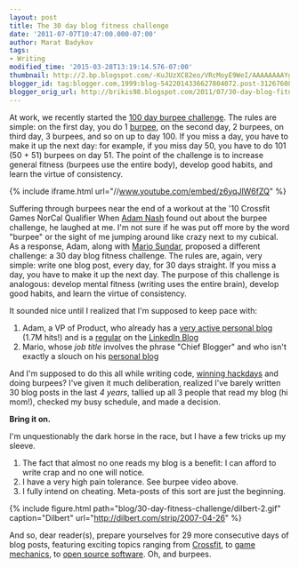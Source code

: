 ```yaml
---
layout: post
title: The 30 day blog fitness challenge
date: '2011-07-07T10:47:00.000-07:00'
author: Marat Badykov
tags:
- Writing
modified_time: '2015-03-28T13:19:14.576-07:00'
thumbnail: http://2.bp.blogspot.com/-KuJUzXC82eo/VRcMoyE9WeI/AAAAAAAAYgE/vrwNtioYcyE/s72-c/dt070426.gif
blogger_id: tag:blogger.com,1999:blog-5422014336627804072.post-3126760809218689252
blogger_orig_url: http://brikis98.blogspot.com/2011/07/30-day-blog-fitness-challenge.html
---
```


At work, we recently started the [100 day burpee 
challenge](http://ezinearticles.com/?The-100-Day-Burpee-Challenge&amp;id=4731697). 
The rules are simple: on the first day, you do 1 
[burpee](http://www.rosstraining.com/articles/burpeeclip.htm), on the second 
day, 2 burpees, on third day, 3 burpees, and so on up to day 100. If you miss 
a day, you have to make it up the next day: for example, if you miss day 50, 
you have to do 101 (50 + 51) burpees on day 51. The point of the challenge is 
to increase general fitness (burpees use the entire body), develop good 
habits, and learn the virtue of consistency. 

{% include iframe.html url="//www.youtube.com/embed/z6yqJlW6fZQ" %}

Suffering through burpees near the end of a workout at the '10 Crossfit Games NorCal Qualifier 
When [Adam Nash](http://www.linkedin.com/in/adamnash) found out about the 
burpee challenge, he laughed at me. I'm not sure if he was put off more by the 
word "burpee" or the sight of me jumping around like crazy next to my cubical. 
As a response, Adam, along with [Mario 
Sundar](http://www.linkedin.com/in/mariosundar), proposed a different 
challenge: a 30 day blog fitness challenge. The rules are, again, very simple: 
write one blog post, every day, for 30 days straight. If you miss a day, you 
have to make it up the next day. The purpose of this challenge is analogous: 
develop mental fitness (writing uses the entire brain), develop good habits, 
and learn the virtue of consistency. 

It sounded nice until I realized that I'm supposed to keep pace with: 

1. Adam, a VP of Product, who already has a [very active personal 
blog](http://blog.adamnash.com/) (1.7M hits!) and is a 
[regular](http://blog.linkedin.com/author/adamnash/) on the [LinkedIn 
Blog](http://blog.linkedin.com/) 
1. Mario, whose *job title* involves the phrase "Chief Blogger" and who isn't 
exactly a slouch on his [personal blog ](http://mariosundar.com/)

And I'm supposed to do this all while writing code, [winning 
hackdays](http://engineering.linkedin.com/23/linkedin-hackdays) and doing 
burpees? I've given it much deliberation, realized I've barely written 30 blog 
posts in the last *4 years*, tallied up all 3 people that read my blog (hi 
mom!), checked my busy schedule, and made a decision. 

**Bring it on.** 

I'm unquestionably the dark horse in the race, but I have a few tricks up my 
sleeve. 

1. The fact that almost no one reads my blog is a benefit: I can afford to 
write crap and no one will notice. 
1. I have a very high pain tolerance. See burpee video above. 
1. I fully intend on cheating. Meta-posts of this sort are just the beginning.

{% include figure.html path="blog/30-day-fitness-challenge/dilbert-2.gif" caption="Dilbert" url="http://dilbert.com/strip/2007-04-26" %}

And so, dear reader(s), prepare yourselves for 29 more consecutive days of 
blog posts, featuring exciting topics ranging from 
[Crossfit](https://it.badykov.com/writing/2008/12/16/tribute-to-crossfit/), to 
[game 
mechanics](https://it.badykov.com/writing/2011/04/24/why-game-mechanics-wont-save-your/), 
to [open source 
software](https://it.badykov.com/writing/2011/04/14/open-source/). Oh, and 
burpees. 


